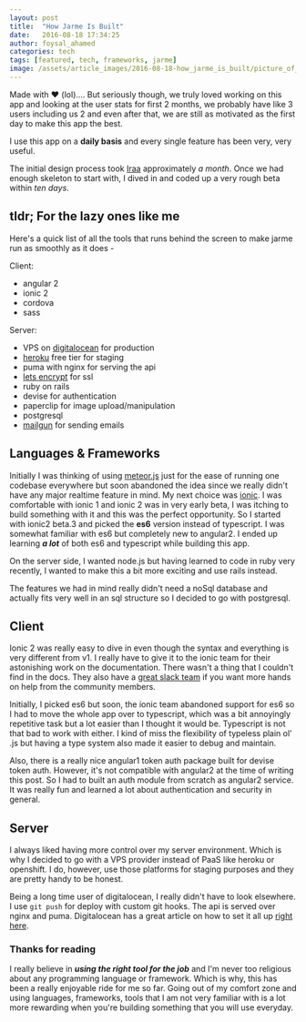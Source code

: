 ```yaml
---
layout: post
title:  "How Jarme Is Built"
date:   2016-08-18 17:34:25
author: foysal_ahamed
categories: tech
tags: [featured, tech, frameworks, jarme]
image: /assets/article_images/2016-08-18-how_jarme_is_built/picture_of_meaningless_code.jpg
---
```


Made with :heart: (lol).... But seriously though, we truly loved working on this app and looking at the user stats for first 2 months, we probably have like 3 users including us 2 and even after that, we are still as motivated as the first day to make this app the best.

I use this app on a **daily basis** and every single feature has been very, very useful.

The initial design process took [Iraa](https://twitter.com/iraa_ahmed) approximately *a month*. Once we had enough skeleton to start with, I dived in and coded up a very rough beta within *ten days*.

## tldr; For the lazy ones like me

Here's a quick list of all the tools that runs behind the screen to make jarme run as smoothly as it does -

Client:

- angular 2
- ionic 2
- cordova
- sass

Server:

- VPS on [digitalocean](https://digitalocean.com) for production
- [heroku](https://heroku.com) free tier for staging
- puma with nginx for serving the api
- [lets encrypt](https://letsencrypt.org) for ssl
- ruby on rails
- devise for authentication
- paperclip for image upload/manipulation
- postgresql
- [mailgun](https://mailgun.com) for sending emails

## Languages & Frameworks

Initially I was thinking of using [meteor.js](https://meteor.com) just for the ease of running one codebase everywhere but soon abandoned the idea since we really didn't have any major realtime feature in mind. My next choice was [ionic](http://ionicframework.com). I was comfortable with ionic 1 and ionic 2 was in very early beta, I was itching to build something with it and this was the perfect opportunity. So I started with ionic2 beta.3 and picked the **es6** version instead of typescript. I was somewhat familiar with es6 but completely new to angular2. I ended up learning ***a lot*** of both es6 and typescript while building this app.

On the server side, I wanted node.js but having learned to code in ruby very recently, I wanted to make this a bit more exciting and use rails instead.

The features we had in mind really didn't need a noSql database and actually fits very well in an sql structure so I decided to go with postgresql.

## Client

Ionic 2 was really easy to dive in even though the syntax and everything is very different from v1. I really have to give it to the ionic team for their astonishing work on the documentation. There wasn't a thing that I couldn't find in the docs. They also have a [great slack team](https://ionic-worldwide.slack.com) if you want more hands on help from the community members.

Initially, I picked es6 but soon, the ionic team abandoned support for es6 so I had to move the whole app over to typescript, which was a bit annoyingly repetitive task but a lot easier than I thought it would be. Typescript is not that bad to work with either. I kind of miss the flexibility of typeless plain ol' .js but having a type system also made it easier to debug and maintain.

Also, there is a really nice angular1 token auth package built for devise token auth. However, it's not compatible with angular2 at the time of writing this post. So I had to built an auth module from scratch as angular2 service. It was really fun and learned a lot about authentication and security in general.

## Server

I always liked having more control over my server environment. Which is why I decided to go with a VPS provider instead of PaaS like heroku or openshift. I do, however, use those platforms for staging purposes and they are pretty handy to be honest.

Being a long time user of digitalocean, I really didn't have to look elsewhere. I use `git push` for deploy with custom git hooks. The api is served over nginx and puma. Digitalocean has a great article on how to set it all up [right here](https://www.digitalocean.com/community/tutorials/how-to-deploy-a-rails-app-with-git-hooks-on-ubuntu-14-04).

### Thanks for reading

I really believe in ***using the right tool for the job*** and I'm never too religious about any programming language or framework. Which is why, this has been a really enjoyable ride for me so far. Going out of my comfort zone and using languages, frameworks, tools that I am not very familiar with is a lot more rewarding when you're building something that you will use everyday.
